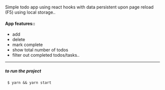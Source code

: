 Simple todo app using react hooks with data persistent upon page reload (F5) using local storage.. 
#### App features::
* add
* delete
* mark complete
* show total number of todos
* filter out completed todos/tasks..

---
##### to run the project
` $ yarn && yarn start`

